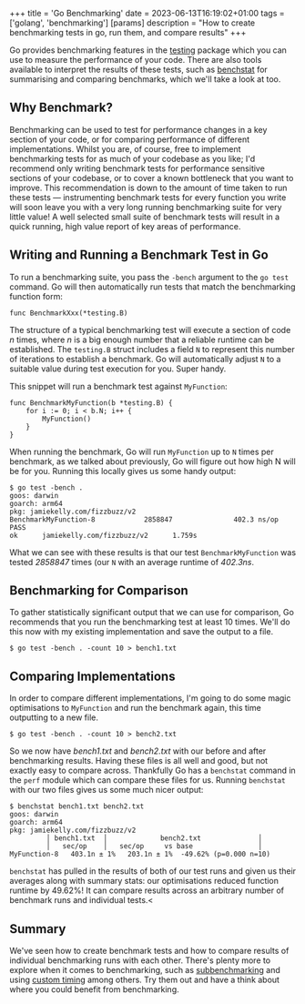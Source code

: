 +++
title = 'Go Benchmarking'
date = 2023-06-13T16:19:02+01:00
tags = ['golang', 'benchmarking']
[params]
    description = "How to create benchmarking tests in go, run them, and compare results"
+++

Go provides benchmarking features in the [testing](https://pkg.go.dev/testing#hdr-Benchmarks") package which you can use to measure the performance of your code. There are also tools available to interpret the results of these tests, such as [benchstat](https://pkg.go.dev/golang.org/x/perf/cmd/benchstat) for summarising and comparing benchmarks, which we'll take a look at too.

## Why Benchmark?
Benchmarking can be used to test for performance changes in a key section of your code, or for comparing performance of different implementations. Whilst you are, of course, free to implement benchmarking tests for as much of your codebase as you like; I'd recommend only writing benchmark tests for performance sensitive sections of your codebase, or to cover a known bottleneck that you want to improve. This recommendation is down to the amount of time taken to run these tests — instrumenting benchmark tests for every function you write will soon leave you with a very long running benchmarking suite for very little value! A well selected small suite of benchmark tests will result in a quick running, high value report of key areas of performance.

## Writing and Running a Benchmark Test in Go
To run a benchmarking suite, you pass the `-bench` argument to the `go test` command. Go will then automatically run tests that match the benchmarking function form:

```
func BenchmarkXxx(*testing.B)
```

The structure of a typical benchmarking test will execute a section of code _n_ times, where _n_ is a big enough number that a reliable runtime can be established. The `testing.B` struct includes a field `N` to represent this number of iterations to establish a benchmark. Go will automatically adjust `N` to a suitable value during test execution for you. Super handy.

This snippet will run a benchmark test against `MyFunction`:

```
func BenchmarkMyFunction(b *testing.B) {
    for i := 0; i < b.N; i++ {
        MyFunction()
    }
}
```

When running the benchmark, Go will run `MyFunction` up to `N` times per benchmark, as we talked about previously, Go will figure out how high N will be for you. Running this locally gives us some handy output:

```
$ go test -bench .
goos: darwin
goarch: arm64
pkg: jamiekelly.com/fizzbuzz/v2
BenchmarkMyFunction-8            2858847               402.3 ns/op
PASS
ok      jamiekelly.com/fizzbuzz/v2      1.759s
```

What we can see with these results is that our test `BenchmarkMyFunction` was tested _2858847_ times (our `N` with an average runtime of _402.3ns_.

## Benchmarking for Comparison
To gather statistically significant output that we can use for comparison, Go recommends that you run the benchmarking test at least 10 times. We'll do this now with my existing implementation and save the output to a file.

```
$ go test -bench . -count 10 > bench1.txt
```

## Comparing Implementations
In order to compare different implementations, I'm going to do some magic optimisations to `MyFunction` and run the benchmark again, this time outputting to a new file.

```
$ go test -bench . -count 10 > bench2.txt
```

So we now have _bench1.txt_ and _bench2.txt_ with our before and after benchmarking results. Having these files is all well and good, but not exactly easy to compare across. Thankfully Go has a `benchstat` command in the `perf` module which can compare these files for us. Running `benchstat` with our two files gives us some much nicer output:

```
$ benchstat bench1.txt bench2.txt
goos: darwin
goarch: arm64
pkg: jamiekelly.com/fizzbuzz/v2
         │ bench1.txt  │             bench2.txt              │
         │   sec/op    │   sec/op     vs base                │
MyFunction-8   403.1n ± 1%   203.1n ± 1%  -49.62% (p=0.000 n=10)
```

`benchstat` has pulled in the results of both of our test runs and given us their averages along with summary stats: our optimisations reduced function runtime by 49.62%! It can compare results across an arbitrary number of benchmark runs and individual tests.<

## Summary
We've seen how to create benchmark tests and how to compare results of individual benchmarking runs  with each other. There's plenty more to explore when it comes to benchmarking, such as [subbenchmarking](https://pkg.go.dev/testing#B.Run) and using [custom timing](https://pkg.go.dev/testing#B.ResetTimer) among others. Try them out and have a think about where you could benefit from benchmarking.

